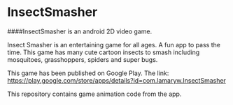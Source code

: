 # InsectSmasher

####InsectSmasher is an android 2D video game. 

Insect Smasher is an entertaining game for all ages. A fun app to pass the time.
This game has many cute cartoon insects to smash including mosquitoes, grasshoppers, spiders and super bugs.

This game has been published on Google Play. The link:
https://play.google.com/store/apps/details?id=com.lamaryw.InsectSmasher

This repository contains game animation code from the app.

